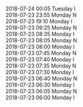 2018-07-24 00:05 Tuesday  I  
2018-07-23 23:55 Monday  N  
2018-07-23 19:10 Monday  I  
2018-07-23 09:25 Monday  N  
2018-07-23 08:35 Monday  I  
2018-07-23 08:05 Monday  N  
2018-07-23 08:00 Monday  I  
2018-07-23 07:45 Monday  N  
2018-07-23 07:40 Monday  I  
2018-07-23 07:35 Monday  N  
2018-07-23 07:30 Monday  I  
2018-07-23 06:40 Monday  N  
2018-07-23 06:30 Monday  I  
2018-07-23 06:05 Monday  N  
2018-07-23 06:00 Monday  I  
